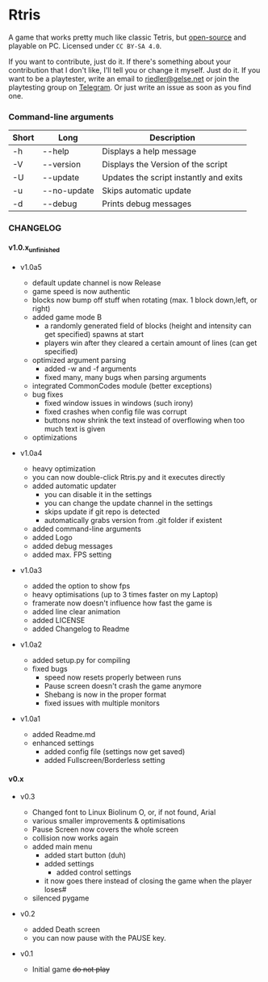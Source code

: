 # Rtris

A game that works pretty much like classic Tetris, but [open-source](https://github.com/RiedleroD/Rtris) and playable on PC.
Licensed under `CC BY-SA 4.0`.

If you want to contribute, just do it. If there's something about your contribution that I don't like, I'll tell you or change it myself. Just do it.
If you want to be a playtester, write an email to riedler@gelse.net or join the playtesting group on [Telegram](t.me/RtrisTest). Or just write an issue as soon as you find one.

### Command-line arguments

| Short | Long | Description|
|--|--|--|
|-h|--help|Displays a help message|
|-V|--version|Displays the Version of the script|
|-U|--update|Updates the script instantly and exits|
|-u|--no-update|Skips automatic update|
|-d|--debug|Prints debug messages|

### CHANGELOG

#### v1.0.x<sub>unfinished</sub>
- v1.0a5
  - default update channel is now Release
  - game speed is now authentic
  - blocks now bump off stuff when rotating (max. 1 block down,left, or right)
  - added game mode B
    - a randomly generated field of blocks (height and intensity can get specified) spawns at start
    - players win after they cleared a certain amount of lines (can get specified)
  - optimized argument parsing
    - added -w and -f arguments
    - fixed many, many bugs when parsing arguments
  - integrated CommonCodes module (better exceptions)
  - bug fixes
    - fixed window issues in windows (such irony)
    - fixed crashes when config file was corrupt
    - buttons now shrink the text instead of overflowing when too much text is given
  - optimizations
- v1.0a4
  - heavy optimization
  - you can now double-click Rtris.py and it executes directly
  - added automatic updater
    - you can disable it in the settings
    - you can change the update channel in the settings
    - skips update if git repo is detected
    - automatically grabs version from .git folder if existent
  - added command-line arguments
  - added Logo
  - added debug messages
  - added max. FPS setting
- v1.0a3
	- added the option to show fps
	- heavy optimisations (up to 3 times faster on my Laptop)
	- framerate now doesn't influence how fast the game is
	- added line clear animation
	- added LICENSE
	- added Changelog to Readme
- v1.0a2
  - added setup.py for compiling
  - fixed bugs
    - speed now resets properly between runs
    - Pause screen doesn't crash the game anymore
    - Shebang is now in the proper format
    - fixed issues with multiple monitors

- v1.0a1
  - added Readme.md
  - enhanced settings
    - added config file (settings now get saved)
    - added Fullscreen/Borderless setting

#### v0.x

- v0.3
  - Changed font to Linux Biolinum O, or, if not found, Arial
  - various smaller improvements & optimisations
  - Pause Screen now covers the whole screen
  - collision now works again
  - added main menu
    - added start button (duh)
    - added settings
      - added control settings
    - it now goes there instead of closing the game when the player loses#
  - silenced pygame

- v0.2
  - added Death screen
  - you can now pause with the PAUSE key.

- v0.1
  - Initial game ~~do not play~~

